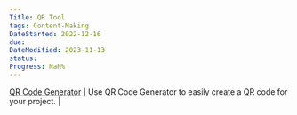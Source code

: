```yaml
---
Title: QR Tool
tags: Content-Making
DateStarted: 2022-12-16
due: 
DateModified: 2023-11-13
status: 
Progress: NaN%
---
```


[QR Code Generator](https://markodenic.com/tools/qr-code-generator/) | Use QR Code Generator to easily create a QR code for your project. |
